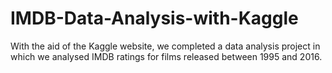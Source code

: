 # IMDB-Data-Analysis-with-Kaggle
With the aid of the Kaggle website, we completed a data analysis project in which we analysed IMDB ratings for films released between 1995 and 2016.
